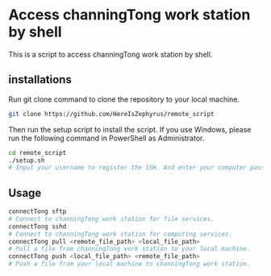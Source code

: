 # Access channingTong work station by shell

This is a script to access channingTong work station by shell.

## installations

Run git clone command to clone the repository to your local machine.

```bash
git clone https://github.com/HereIsZephyrus/remote_script
```

Then run the setup script to install the script.
If you use Windows, please run the following command in PowerShell as Administrator.

```bash
cd remote_script
./setup.sh
# Input your username to register the SSH. And enter your computer password to install the script.
```

## Usage

```bash
connectTong sftp
# Connect to channingTong work station for file services.
connectTong sshd
# Connect to channingTong work station for computing services.
connectTong pull <remote_file_path> <local_file_path>
# Pull a file from channingTong work station to your local machine.
connectTong push <local_file_path> <remote_file_path>
# Push a file from your local machine to channingTong work station.
```
